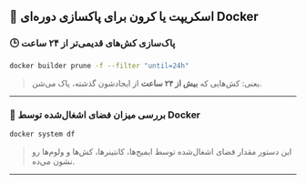 
## 🧹 اسکریپت یا کرون برای پاکسازی دوره‌ای Docker

### 🕒 پاک‌سازی کش‌های قدیمی‌تر از ۲۴ ساعت

```bash
docker builder prune -f --filter "until=24h"
```

> یعنی: کش‌هایی که **بیش از ۲۴ ساعت** از ایجادشون گذشته، پاک می‌شن.

---

### 💽 بررسی میزان فضای اشغال‌شده توسط Docker

```bash
docker system df
```

> این دستور مقدار فضای اشغال‌شده توسط ایمیج‌ها، کانتینرها، کش‌ها و ولوم‌ها رو نشون می‌ده.

---
